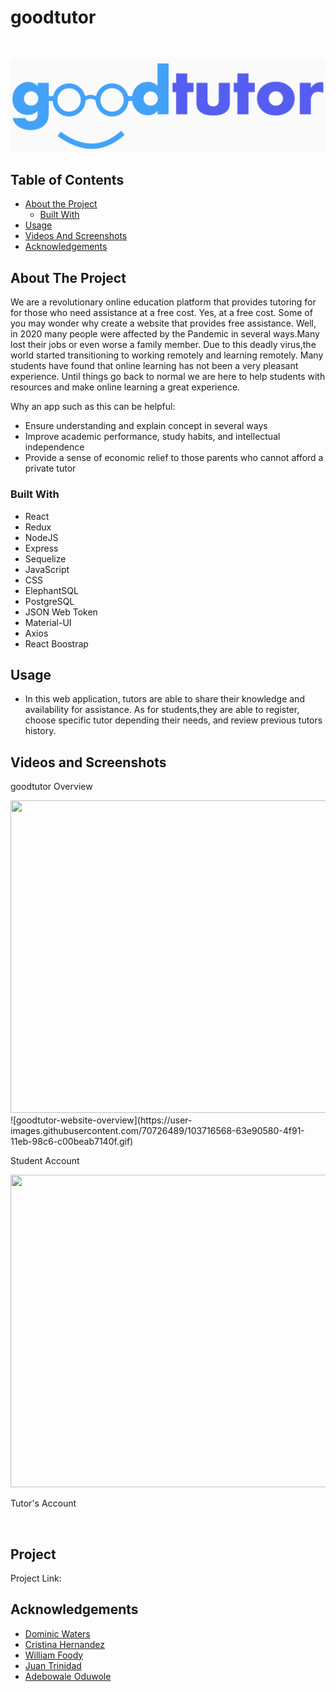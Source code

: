 # goodtutor

<!-- PROJECT LOGO -->
<br />
<p align="center">
    <img src="/final-project/src/Components/goodtutorlogo.jpg">
  </a>
  
  
<!-- PROJECT LOGO -->
<br />




<!-- TABLE OF CONTENTS -->
## Table of Contents

* [About the Project](#about-the-project)
  * [Built With](#built-with)
* [Usage](#usage)
* [Videos And Screenshots](#videos-and-screenshots)
* [Acknowledgements](#acknowledgements)



<!-- ABOUT THE PROJECT -->
## About The Project
<!-- [![Product Name Screen Shot][product-screenshot]](https://example.com) -->
We are a revolutionary online education platform that provides tutoring for for those who need assistance at a free cost. Yes, at a free cost. Some of you may wonder why create a website that provides free assistance. Well, in 2020 many people were affected by the Pandemic in several ways.Many lost their jobs or even worse a family member. Due to this deadly virus,the world started transitioning to working remotely and learning remotely. Many students have found that online learning has not been a very pleasant experience. Until things go back to normal we are here to help students with resources and make online learning a great experience.


Why an app such as this can be helpful:
* Ensure understanding and  explain concept in several ways
* Improve academic performance, study habits, and intellectual independence 
* Provide a sense of economic relief to those parents who cannot afford a private tutor





### Built With
* React
* Redux
* NodeJS
* Express
* Sequelize
* JavaScript
* CSS
* ElephantSQL
* PostgreSQL
* JSON Web Token
* Material-UI
* Axios
* React Boostrap
<!-- USAGE EXAMPLES -->
## Usage
* In this web application, tutors are able to share their knowledge and availability for assistance. As for students,they are able to register, choose specific tutor depending their needs, and review previous tutors history.
## Videos and Screenshots
<p>goodtutor Overview</p>

<img src="./images/goodtutor-website-overview.gif" width=900 height=500>
![goodtutor-website-overview](https://user-images.githubusercontent.com/70726489/103716568-63e90580-4f91-11eb-98c6-c00beab7140f.gif)

<p>Student Account</p>
<img src="" width=900 height=500>
<p>Tutor's Account</p>
<img src="">

<!-- CONTACT -->
## Project



Project Link: 




<!-- ACKNOWLEDGEMENTS -->
## Acknowledgements
 
 * [Dominic Waters](https://github.com/DomWat)
 * [Cristina Hernandez](https://github.com/cristinahdz29)
 * [William Foody](https://github.com/wfoody)
 * [Juan Trinidad](https://github.com/juantrinidad14)
 * [Adebowale Oduwole](https://github.com/AOLink)
 





<!-- MARKDOWN LINKS & IMAGES -->
<!-- https://www.markdownguide.org/basic-syntax/#reference-style-links -->
[contributors-shield]: https://img.shields.io/github/contributors/github_username/repo.svg?style=flat-square
[contributors-url]: https://github.com/github_username/repo/graphs/contributors
[forks-shield]: https://img.shields.io/github/forks/github_username/repo.svg?style=flat-square
[forks-url]: https://github.com/github_username/repo/network/members
[stars-shield]: https://img.shields.io/github/stars/github_username/repo.svg?style=flat-square
[stars-url]: https://github.com/github_username/repo/stargazers
[issues-shield]: https://img.shields.io/github/issues/github_username/repo.svg?style=flat-square
[issues-url]: https://github.com/github_username/repo/issues
[license-shield]: https://img.shields.io/github/license/github_username/repo.svg?style=flat-square
[license-url]: https://github.com/github_username/repo/blob/master/LICENSE.txt
[linkedin-shield]: https://img.shields.io/badge/-LinkedIn-black.svg?style=flat-square&logo=linkedin&colorB=555
[linkedin-url]: https://linkedin.com/in/github_username
[product-screenshot]: images/screenshot.png
